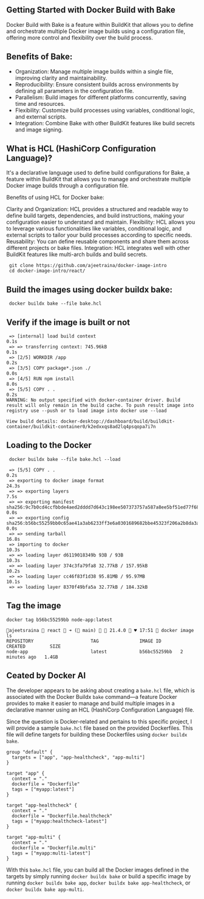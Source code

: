## Getting Started with Docker Build with Bake


Docker Build with Bake is a feature within BuildKit that allows you to define and orchestrate multiple Docker image builds using a configuration file, offering more control and flexibility over the build process.

## Benefits of Bake:

- Organization: Manage multiple image builds within a single file, improving clarity and maintainability.
- Reproducibility: Ensure consistent builds across environments by defining all parameters in the configuration file.
- Parallelism: Build images for different platforms concurrently, saving time and resources.
- Flexibility: Customize build processes using variables, conditional logic, and external scripts.
- Integration: Combine Bake with other BuildKit features like build secrets and image signing.


## What is HCL (HashiCorp Configuration Language)?

It's a declarative language used to define build configurations for Bake, a feature within BuildKit that allows you to manage and orchestrate multiple Docker image builds through a configuration file.

Benefits of using HCL for Docker bake:

Clarity and Organization: HCL provides a structured and readable way to define build targets, dependencies, and build instructions, making your configuration easier to understand and maintain.
Flexibility: HCL allows you to leverage various functionalities like variables, conditional logic, and external scripts to tailor your build processes according to specific needs.
Reusability: You can define reusable components and share them across different projects or bake files.
Integration: HCL integrates well with other BuildKit features like multi-arch builds and build secrets.

```
 git clone https://github.com/ajeetraina/docker-image-intro
 cd docker-image-intro/react/
 ```


## Build the images using docker buildx bake:

```
 docker buildx bake --file bake.hcl
```

## Verify if the image is built or not

```
 => [internal] load build context                                                        0.1s
 => => transferring context: 745.96kB                                                      0.1s
 => [2/5] WORKDIR /app                                                              0.2s
 => [3/5] COPY package*.json ./                                                         0.0s
 => [4/5] RUN npm install                                                            8.0s
 => [5/5] COPY . .                                                                0.2s
WARNING: No output specified with docker-container driver. Build result will only remain in the build cache. To push result image into registry use --push or to load image into docker use --load

View build details: docker-desktop://dashboard/build/buildkit-container/buildkit-container0/k2edxxqs8ad2lq4psqopa7i7n
```


## Loading to the Docker

```
 docker buildx bake --file bake.hcl --load
```


```
 => [5/5] COPY . .                                                                                                                               0.2s
 => exporting to docker image format                                                                                                            24.3s
 => => exporting layers                                                                                                                          7.5s
 => => exporting manifest sha256:9c7b0cd4ccfbbde4aed2dddd7d643c198ee507373757a587a8ee5bf51ed77f68                                                0.0s
 => => exporting config sha256:b56bc55259bb0c65ae41a3ab6233ff3e6a0301689682bbe45323f206a2b8da3a                                                  0.0s
 => => sending tarball                                                                                                                          16.8s
 => importing to docker                                                                                                                         10.3s
 => => loading layer d6119018349b 93B / 93B                                                                                                     10.3s
 => => loading layer 374c3fa79fa8 32.77kB / 157.95kB                                                                                            10.2s
 => => loading layer cc46f83f1d38 95.81MB / 95.97MB                                                                                             10.1s
 => => loading layer 8370f49bfa5a 32.77kB / 184.32kB
```

## Tag the image

```
docker tag b56bc55259bb node-app:latest
```
```
ajeetsraina  react  ➜ ( main)   21.4.0  ♥ 17:51  docker image ls
REPOSITORY                     TAG               IMAGE ID       CREATED         SIZE
node-app                       latest            b56bc55259bb   2 minutes ago   1.4GB
```

## Ceated by Docker AI

The developer appears to be asking about creating a `bake.hcl` file, which is associated with the Docker Buildx `bake` command—a feature Docker provides to make it easier to manage and build multiple images in a declarative manner using an HCL (HashiCorp Configuration Language) file.

Since the question is Docker-related and pertains to this specific project, I will provide a sample `bake.hcl` file based on the provided Dockerfiles. This file will define targets for building these Dockerfiles using `docker buildx bake`.

```hcl
group "default" {
  targets = ["app", "app-healthcheck", "app-multi"]
}

target "app" {
  context = "."
  dockerfile = "Dockerfile"
  tags = ["myapp:latest"]
}

target "app-healthcheck" {
  context = "."
  dockerfile = "Dockerfile.healthcheck"
  tags = ["myapp:healthcheck-latest"]
}

target "app-multi" {
  context = "."
  dockerfile = "Dockerfile.multi"
  tags = ["myapp:multi-latest"]
}
```

With this `bake.hcl` file, you can build all the Docker images defined in the targets by simply running `docker buildx bake` or build a specific image by running `docker buildx bake app`, `docker buildx bake app-healthcheck`, or `docker buildx bake app-multi`.


